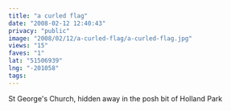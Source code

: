 ```yaml
---
title: "a curled flag"
date: "2008-02-12 12:40:43"
privacy: "public"
image: "2008/02/12/a-curled-flag/a-curled-flag.jpg"
views: "15"
faves: "1"
lat: "51506939"
lng: "-201058"
tags:
---
```

St George's Church, hidden away in the posh bit of Holland Park
